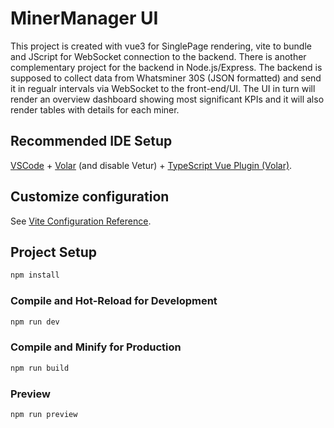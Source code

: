 # MinerManager UI

This project is created with vue3 for SinglePage rendering, vite to bundle and JScript for WebSocket connection to the backend. There is another complementary project for the backend in Node.js/Express.
The backend is supposed to collect data from Whatsminer 30S (JSON formatted) and send it in regualr intervals via WebSocket to the front-end/UI. The UI in turn will render an overview dashboard showing most significant KPIs and it will also render tables with details for each miner. 

## Recommended IDE Setup

[VSCode](https://code.visualstudio.com/) + [Volar](https://marketplace.visualstudio.com/items?itemName=Vue.volar) (and disable Vetur) + [TypeScript Vue Plugin (Volar)](https://marketplace.visualstudio.com/items?itemName=Vue.vscode-typescript-vue-plugin).

## Customize configuration

See [Vite Configuration Reference](https://vitejs.dev/config/).

## Project Setup

```sh
npm install
```

### Compile and Hot-Reload for Development

```sh
npm run dev
```

### Compile and Minify for Production

```sh
npm run build
```
### Preview

```sh
npm run preview
```

